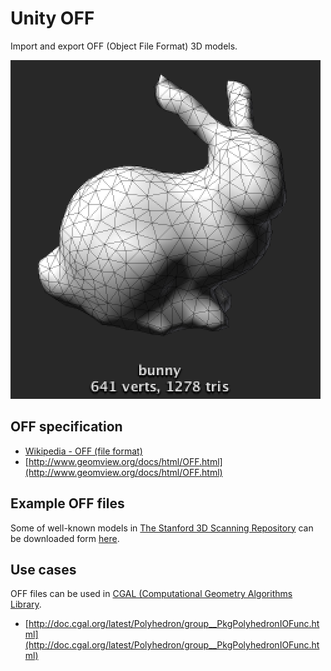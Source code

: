 # Unity OFF
Import and export OFF (Object File Format) 3D models.

![Stanford Bunny](Assets/Textures/ScreenShot.png)

## OFF specification
* [Wikipedia - OFF (file format)](http://en.wikipedia.org/wiki/OFF_%28file_format%29)
* [http://www.geomview.org/docs/html/OFF.html](http://www.geomview.org/docs/html/OFF.html)

## Example OFF files
Some of well-known models in [The Stanford 3D Scanning Repository](http://graphics.stanford.edu/data/3Dscanrep/) can be downloaded form [here](http://www1.cs.columbia.edu/~cs4162/models/).

## Use cases
OFF files can be used in [CGAL (Computational Geometry Algorithms Library](https://www.cgal.org/).

* [http://doc.cgal.org/latest/Polyhedron/group__PkgPolyhedronIOFunc.html](http://doc.cgal.org/latest/Polyhedron/group__PkgPolyhedronIOFunc.html)